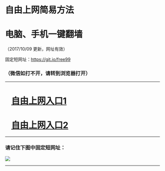 ﻿# 自由上网简易方法

# 电脑、手机一键翻墙

（2017/10/09 更新，网址有效）

固定短网址：https://git.io/free99

### （微信如打不开，请转到浏览器打开）


***





# &nbsp;&nbsp; <a href="http://ft588318857.fwq-tz-1001.info/fwqtz01.html?t=10090013072 " target="_blank">自由上网入口1</a>
# &nbsp;&nbsp; <a href="http://ft267614284.fwq-tz-1002.info/fwqtz02.html?t=100900110606 " target="_blank">自由上网入口2</a>
***

### 请记住下图中固定短网址：

<img src="https://s3-us-west-2.amazonaws.com/fwq-1001/yjfq-20170905okok.png" /> 


***

